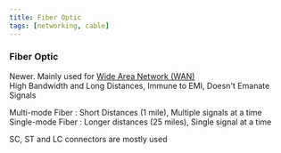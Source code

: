 ```yaml
---
title: Fiber Optic
tags: [networking, cable]
---
```


### Fiber Optic

Newer. Mainly used for [Wide Area Network (WAN)](../../../WAN%20(Wide%20Area%20Network)/Wide%20Area%20Network%20(WAN).md)  
High Bandwidth and Long Distances, Immune to EMI, Doesn't Emanate Signals

Multi-mode Fiber : Short Distances (1 mile), Multiple signals at a time  
Single-mode Fiber : Longer distances (25 miles), Single signal at a time

SC, ST and LC connectors are mostly used